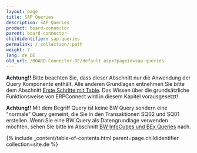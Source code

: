 ```yaml
---
layout: page
title: SAP Queries
description: SAP Queries
product: board-connector
parent: board-connector-
childidentifier: sap-queries
permalink: /:collection/:path
weight: 7
lang: de_DE
old_url: /BOARD-Connector-DE/default.aspx?pageid=sap-queries
---
```


**Achtung!!** Bitte beachten Sie, dass dieser Abschnitt nur die Anwendung der Query Komponente enthält. Alle anderen Grundlagen entnehmen Sie bitte dem Abschnitt [Erste Schritte mit Table](). Das Wissen über die grundsätzliche Funktionsweise von ERPConnect wird in diesem Kapitel vorausgesetzt!

**Achtung!!** Mit dem Begriff Query ist keine BW Query sondern eine "normale" Query gemeint, die Sie in den Transaktionen SQ02 und SQ01 erstellen. Wenn Sie eine BW Query als Datengrundlage verwenden möchten, sehen Sie bitte im Abschnitt [BW InfoCubes und BEx Queries]() nach.

{% include _content/table-of-contents.html parent=page.childidentifier collection=site.de %}